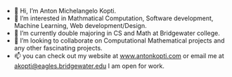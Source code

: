 - 👋 Hi, I’m Anton Michelangelo Kopti.
- 👀 I’m interested in Mathmatical Computation, Software development, Machine Learning, Web development/Design.
- 🌱 I’m currently double majoring in CS and Math at Bridgewater college.
- 💞️ I’m looking to collaborate on Computational Mathematical projects and any other fascinating projects.
- 📫 you can check out my website at www.antonkopti.com or email me at akopti@eagles.bridgewater.edu
I am open for work.
